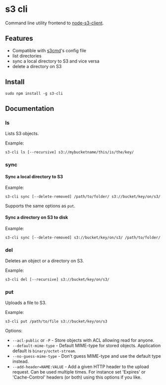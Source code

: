 # s3 cli

Command line utility frontend to [node-s3-client](https://github.com/andrewrk/node-s3-client).

## Features

 * Compatible with [s3cmd](https://github.com/s3tools/s3cmd)'s config file
 * list directories
 * sync a local directory to S3 and vice versa
 * delete a directory on S3

## Install

`sudo npm install -g s3-cli`

## Documentation

### ls

Lists S3 objects.

Example:

```
s3-cli ls [--recursive] s3://mybucketname/this/is/the/key/
```

### sync

#### Sync a local directory to S3

Example:

```
s3-cli sync [--delete-removed] /path/to/folder/ s3://bucket/key/on/s3/
```

Supports the same options as `put`.

#### Sync a directory on S3 to disk

Example:

```
s3-cli sync [--delete-removed] s3://bucket/key/on/s3/ /path/to/folder/
```

### del

Deletes an object or a directory on S3.

Example:

```
s3-cli del [--recursive] s3://bucket/key/on/s3/
```

### put

Uploads a file to S3.

Example:

```
s3-cli put /path/to/file s3://bucket/key/on/s3
```

Options:

 * `--acl-public` or `-P` - Store objects with ACL allowing read for anyone.
 * `--default-mime-type` - Default MIME-type for stored objects. Application
   default is `binary/octet-stream`.
 * `--no-guess-mime-type` - Don't guess MIME-type and use the default type
   instead.
 * `--add-header=NAME:VALUE` - Add a given HTTP header to the upload request. Can be
   used  multiple times. For instance set 'Expires' or 'Cache-Control' headers
   (or both) using this options if you like.
